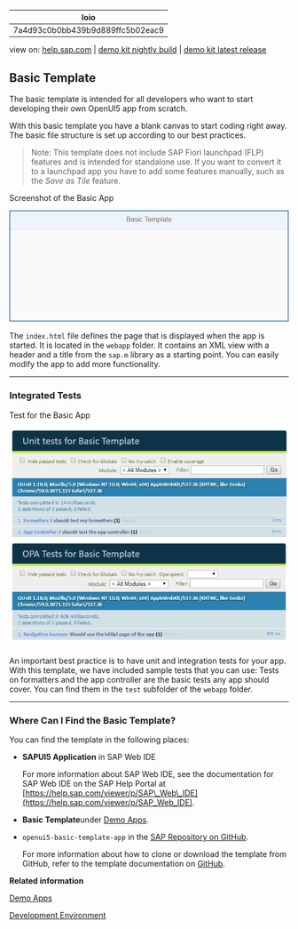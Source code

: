 | loio |
| -----|
| 7a4d93c0b0bb439b9d889ffc5b02eac9 |

<div id="loio">

view on: [help.sap.com](https://help.sap.com/viewer/DRAFT/3237636b137e43519a20ad5513c49ccb/latest/en-US/7a4d93c0b0bb439b9d889ffc5b02eac9.html) | [demo kit nightly build](https://openui5nightly.hana.ondemand.com/#/topic/7a4d93c0b0bb439b9d889ffc5b02eac9) | [demo kit latest release](https://openui5.hana.ondemand.com/#/topic/7a4d93c0b0bb439b9d889ffc5b02eac9)</div>
<!-- loio7a4d93c0b0bb439b9d889ffc5b02eac9 -->

## Basic Template

The basic template is intended for all developers who want to start developing their own OpenUI5 app from scratch.

With this basic template you have a blank canvas to start coding right away. The basic file structure is set up according to our best practices.

> Note:
> This template does not include SAP Fiori launchpad \(FLP\) features and is intended for standalone use. If you want to convert it to a launchpad app you have to add some features manually, such as the *Save as Tile* feature.
> 
> 

   
  
Screenshot of the Basic App<a name="loio7a4d93c0b0bb439b9d889ffc5b02eac9__fig_f4h_gvw_k1b"/>

 ![](loio4c015cac2ae9485b9369d7bc53c7e9d6_LowRes.png "Screenshot of the Basic App") 

The `index.html` file defines the page that is displayed when the app is started. It is located in the `webapp` folder. It contains an XML view with a header and a title from the `sap.m` library as a starting point. You can easily modify the app to add more functionality.

***

<a name="loio7a4d93c0b0bb439b9d889ffc5b02eac9__section_sgm_1yw_k1b"/>

### Integrated Tests

   
  
Test for the Basic App<a name="loio7a4d93c0b0bb439b9d889ffc5b02eac9__fig_gmw_vxw_k1b"/>

 ![](loio5b8a2e8351974df2a5ced05fdf4fc681_LowRes.png "Test for the Basic App") 

An important best practice is to have unit and integration tests for your app. With this template, we have included sample tests that you can use: Tests on formatters and the app controller are the basic tests any app should cover. You can find them in the `test` subfolder of the `webapp` folder.

***

<a name="loio7a4d93c0b0bb439b9d889ffc5b02eac9__section_els_xvw_k1b"/>

### Where Can I Find the Basic Template?

You can find the template in the following places:

-   **SAPUI5 Application** in SAP Web IDE

    For more information about SAP Web IDE, see the documentation for SAP Web IDE on the SAP Help Portal at [https://help.sap.com/viewer/p/SAP\_Web\_IDE](https://help.sap.com/viewer/p/SAP_Web_IDE).

-   **Basic Template**under [Demo Apps](https://openui5.hana.ondemand.com/#demoapps.html).

-   `openui5-basic-template-app` in the [SAP Repository on GitHub](https://github.com/SAP).

    For more information about how to clone or download the template from GitHub, refer to the template documentation on [GitHub]().


**Related information**  


[Demo Apps](Demo_Apps_a3ab54e.md)

[Development Environment](Development_Environment_7bb04e0.md)


